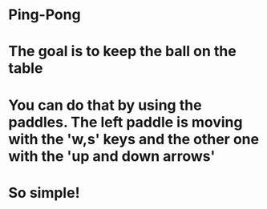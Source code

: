 # Ping-Pong
# The goal is to keep the ball on the table 
# You can do that by using the paddles. The left paddle is moving with the 'w,s' keys and the other one with the 'up and down arrows'
# So simple!
